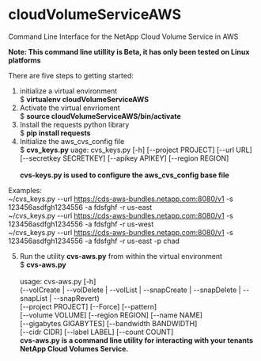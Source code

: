 # cloudVolumeServiceAWS
Command Line Interface for the NetApp Cloud Volume Service in AWS

**Note: This command line utillity is Beta, it has only been tested on Linux platforms**

There are five steps to getting started:
1) initialize a virtual environment<br/>
  $ **virtualenv cloudVolumeServiceAWS**
2) Activate the virtual envrioment<br/>
  $ **source cloudVolumeServiceAWS/bin/activate**
3) Install the requests python library<br/>
  $ **pip install requests**
4) Initialize the aws_cvs_config file<br/>
  $ **cvs_keys.py**
uage: cvs_keys.py [-h] [--project PROJECT] [--url URL]<br/>
                   [--secretkey SECRETKEY] [--apikey APIKEY] [--region REGION]<br/><br/>
**cvs-keys.py is used to configure the aws_cvs_config base file**

Examples:<br/>
~/cvs_keys.py --url https://cds-aws-bundles.netapp.com:8080/v1 -s 123456asdfgh1234556 -a fdsfghf -r us-east<br/> 
~/cvs_keys.py --url https://cds-aws-bundles.netapp.com:8080/v1 -s 123456asdfgh1234556 -a fdsfghf -r us-west<br/>
~/cvs_keys.py --url https://cds-aws-bundles.netapp.com:8080/v1 -s 123456asdfgh1234556 -a fdsfghf -r us-east -p chad<br/>

5) Run the utility **cvs-aws.py** from within the virtual environment<br/>
  $ **cvs-aws.py**<br/>  
  usage: cvs-aws.py [-h]<br/>
                       (--volCreate | --volDelete | --volList | --snapCreate | --snapDelete | --snapList | --snapRevert)<br/>
                       [--project PROJECT] [--Force] [--pattern]<br/>
                       [--volume VOLUME] [--region REGION] [--name NAME]<br/>
                       [--gigabytes GIGABYTES] [--bandwidth BANDWIDTH]<br/>
                       [--cidr CIDR] [--label LABEL] [--count COUNT]<br/>
 **cvs-aws.py is a command line utility for interacting with your tenants NetApp Cloud Volumes Service.**                      


                
